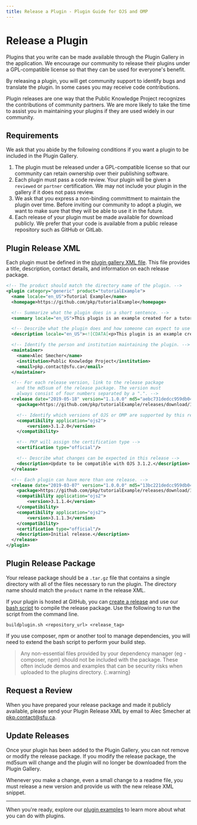 ```yaml
---
title: Release a Plugin - Plugin Guide for OJS and OMP
---
```


# Release a Plugin

Plugins that you write can be made available through the Plugin Gallery in the application. We encourage our community to release their plugins under a GPL-compatible license so that they can be used for everyone's benefit.

By releasing a plugin, you will get community support to identify bugs and translate the plugin. In some cases you may receive code contributions.

Plugin releases are one way that the Public Knowledge Project recognizes the contributions of community partners. We are more likely to take the time to assist you in maintaining your plugins if they are used widely in our community.

## Requirements

We ask that you abide by the following conditions if you want a plugin to be included in the Plugin Gallery.

1. The plugin must be released under a GPL-compatible license so that our community can retain ownership over their publishing software.
2. Each plugin must pass a code review. Your plugin will be given a `reviewed` or `partner` certification. We may not include your plugin in the gallery if it does not pass review.
3. We ask that you express a non-binding committment to maintain the plugin over time. Before inviting our community to adopt a plugin, we want to make sure that they will be able to use it in the future.
4. Each release of your plugin must be made available for download publicly. We prefer that your code is available from a public release repository such as GitHub or GitLab.

## Plugin Release XML

Each plugin must be defined in the [plugin gallery XML file](https://pkp.sfu.ca/ojs/xml/plugins.xml). This file provides a title, description, contact details, and information on each release package.

```xml
<!-- The product should match the directory name of the plugin. -->
<plugin category="generic" product="tutorialExample">
  <name locale="en_US">Tutorial Example</name>
  <homepage>https://github.com/pkp/tutorialExample</homepage>

  <!-- Summarize what the plugin does in a short sentence. -->
  <summary locale="en_US">This plugin is an example created for a tutorial on how to create a plugin.</summary>

  <!-- Describe what the plugin does and how someone can expect to use it when they install it. -->
  <description locale="en_US"><![CDATA[<p>This plugin is an example created for a tutorial on how to create a plugin. It is intended for learning purposes and should not be used on a live journal website.</p><p>You can learn more about how to create a plugin at the <a href="https://docs.pkp.sfu.ca/dev/plugin-guide/en">plugin guide</a>.</p>]]></description>

  <!-- Identify the person and institution maintaining the plugin. -->
  <maintainer>
    <name>Alec Smecher</name>
    <institution>Public Knowledge Project</institution>
    <email>pkp.contact@sfu.ca</email>
  </maintainer>

  <!-- For each release version, link to the release package
    and the md5sum of the release package. The version must
    always consist of four numbers separated by a ".". -->
  <release date="2019-05-18" version="1.1.0.0" md5="aebc731dedcc959db042f969a54fdc3a">
    <package>https://github.com/pkp/tutorialExample/releases/download/1.1.0.0/tutorialexample-1.1.0.0.tar.gz</package>

    <!-- Identify which versions of OJS or OMP are supported by this release -->
    <compatibility application="ojs2">
        <version>3.1.2.0</version>
    </compatibility>

    <!-- PKP will assign the certification type -->
    <certification type="official"/>

    <!-- Describe what changes can be expected in this release -->
    <description>Update to be compatible with OJS 3.1.2.</description>
  </release>

  <!-- Each plugin can have more than one release. -->
  <release date="2019-03-07" version="1.0.0.0" md5="13bc221dedcc959db042f969a543eab0">
    <package>https://github.com/pkp/tutorialExample/releases/download/1.0.0.0/tutorialexample-1.0.0.0.tar.gz</package>
    <compatibility application="ojs2">
        <version>3.1.1.4</version>
    </compatibility>
    <compatibility application="ojs2">
        <version>3.1.1.3</version>
    </compatibility>
    <certification type="official"/>
    <description>Initial release.</description>
  </release>
</plugin>
```

## Plugin Release Package

Your release package should be a `.tar.gz` file that contains a single directory with all of the files necessary to run the plugin. The directory name should match the `product` name in the release XML.

If your plugin is hosted at GitHub, you can [create a release](https://help.github.com/en/articles/creating-releases) and use our [bash script](../buildplugin.sh) to compile the release package. Use the following to run the script from the command line.

```
buildplugin.sh <repository_url> <release_tag>
```

If you use composer, npm or another tool to manage dependencies, you will need to extend the bash script to perform your build step.

> Any non-essential files provided by your dependency manager (eg - composer, npm) should not be included with the package. These often include demos and examples that can be security risks when uploaded to the plugins directory.
{:.warning}

## Request a Review

When you have prepared your release package and made it publicly available, please send your Plugin Release XML by email to Alec Smecher at pkp.contact@sfu.ca.

## Update Releases

Once your plugin has been added to the Plugin Gallery, you can not remove or modify the release package. If you modify the release package, the md5sum will change and the plugin will no longer be downloaded from the Plugin Gallery.

Whenever you make a change, even a small change to a readme file, you must release a new version and provide us with the new release XML snippet.

---

When you're ready, explore our [plugin examples](./examples) to learn more about what you can do with plugins.
